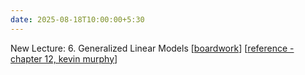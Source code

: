 ```yaml
---
date: 2025-08-18T10:00:00+5:30
---
```

New Lecture: 6. Generalized Linear Models [[boardwork](/AIL7024-2501/_images/slides/6_boardwork.pdf)] [[reference - chapter 12, kevin murphy](https://probml.github.io/pml-book/book1.html)]
